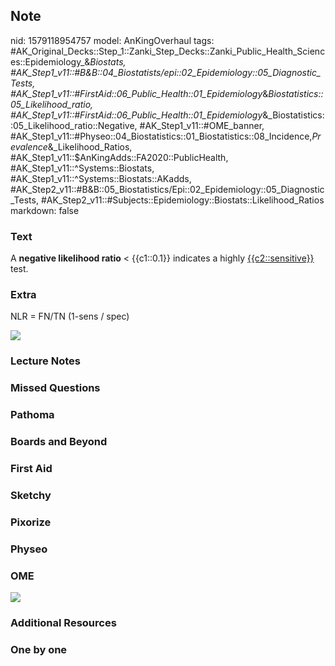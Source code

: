 ## Note
nid: 1579118954757
model: AnKingOverhaul
tags: #AK_Original_Decks::Step_1::Zanki_Step_Decks::Zanki_Public_Health_Sciences::Epidemiology_&_Biostats, #AK_Step1_v11::#B&B::04_Biostatists/epi::02_Epidemiology::05_Diagnostic_Tests, #AK_Step1_v11::#FirstAid::06_Public_Health::01_Epidemiology_&_Biostatistics::05_Likelihood_ratio, #AK_Step1_v11::#FirstAid::06_Public_Health::01_Epidemiology_&_Biostatistics::05_Likelihood_ratio::Negative, #AK_Step1_v11::#OME_banner, #AK_Step1_v11::#Physeo::04_Biostatistics::01_Biostatistics::08_Incidence,_Prevalence_&_Likelihood_Ratios, #AK_Step1_v11::$AnKingAdds::FA2020::PublicHealth, #AK_Step1_v11::^Systems::Biostats, #AK_Step1_v11::^Systems::Biostats::AKadds, #AK_Step2_v11::#B&B::05_Biostatistics/Epi::02_Epidemiology::05_Diagnostic_Tests, #AK_Step2_v11::#Subjects::Epidemiology::Biostats::Likelihood_Ratios
markdown: false

### Text
A <b>negative likelihood ratio</b> < {{c1::0.1}} indicates a
highly <u>{{c2::sensitive}}</u> test.

### Extra
NLR = FN/TN (1-sens / spec)
<div><img src=
"paste-8aab51485969e2f8ab64f7bf61e81041c066f31e.jpg"></div>

### Lecture Notes


### Missed Questions


### Pathoma


### Boards and Beyond


### First Aid


### Sketchy


### Pixorize


### Physeo


### OME
<div class="ome-widget">
  <a href="https://onlinemeded.org?ref=anki"><img src=
  "_OME_AnkiFlashcards_General_3.png"></a>
</div>

### Additional Resources


### One by one

